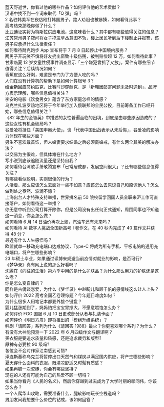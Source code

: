 蓝天野逝世，你看过他的哪些作品？如何评价他的艺术贡献？  
汉语中找不到一个词来取代「Q 弹」吗？  
2 名驻韩美军在夜店殴打韩国男子，路人劝阻也被暴揍，如何看待此事？  
高考结束那晚你做了什么？  
比亚迪证实将为特斯拉供应电池，这意味着什么？其中都有哪些值得关注的信息？  
江苏常州男子夜间将女子拖进草丛意图不轨，楼上居民听到后下楼制止并报警，该男子应承担什么法律责任？  
如何看待耐克跑步 App 宣布将于 7 月 8 日起停止中国境内服务？  
两男子开玩笑不慎将好友扔出窗致十级伤残，被判赔偿超 12 万，如何看待此事？  
甘肃临夏 12 岁女童性侵事件调查显示「三个嫌犯曾抓了又放」，案件有哪些细节值得关注？后续情况如何？  
香蕉皮这么好剥，难道是专门为了方便人吃的吗？  
人们在没有计算机的帮助下是如何计算根号 3？  
维金斯回应签约匹克，比赛时却穿耐克，是「新鞋因邮寄问题未及时送到」，品牌方表示理解，哪些信息值得关注？  
李安的电影《饮食男女》蕴含了东方家庭怎样的情感？  
乌克兰扎波罗热地区将于今年举行加入俄联邦的全民公投，目前筹备工作已经开始，哪些信息值得关注？  
《82 年生的金智英》中描述的女性普遍面临的困境，到底是由哪些原因造成的？这些女性有机会破局吗？  
谷爱凌将担任「美国申奥大使」，谈「代表中国出战表示从未后悔」，谷爱凌的影响力体现在哪些方面？  
男生不喜欢戴首饰，但未婚妻要求结婚之后必须戴婚戒，有什么两全其美的解决办法？  
以交易为生很难，但具体难在什么地方？  
写小说到底该追随流量还是坚持自我？  
如何看待台湾歌手萧敬腾宣布「已常居成都，发展空间很大」？还有哪些信息值得关注？  
有哪些看似聪明，实则很傻的行为？  
人活着、那么应该怎么去面对一些不如意？应该怎么去原谅自己和原谅他人？怎么做到处之泰然、波澜不惊？  
上海出台人才特殊支持举措，世界排名前 50 院校留学回国人员全职来沪工作可直接落户，如何看待这一举措？  
你无意中听到公司打算开除你，但是公司没有出任何正式通知，周围同事也不知道这一消息，你会怎么做？  
如何看待 6 月 14 日油价再次上涨，汽油车还有未来吗？  
如何看待 AI 数字人挑战全国新高考 Ⅰ 卷作文，在 40 秒内完成了 40 篇作文并获得 48 分？  
最近有什么人生感悟吗？  
欧盟就单一移动充电端口达成协议，Type-C 将成为所有手机、平板电脑的通用充电端口，将产生哪些影响？  
23 年硕士毕业，如果通过读博来规避当前疫情对就业的影响，是否可行?  
《梦华录》真有网上说的那么好看吗？  
沈腾在《向往的生活》第六季中用的是什么护肤品？为什么那么用力的护肤还是这么老？  
你是怎么变自律的？  
同样是古偶谈恋爱，为什么《梦华录》中赵盼儿和顾千帆的感情线这么让人上头？  
如何评价 2022 高考全国乙卷理综题？今年题目难度如何？  
为什么很多人用笔记本都要外接个键盘？  
婴儿猛涨期到了，妈妈怕把宝宝胃撑大，不愿意喂饱怎么办？  
如何评价 FGO 国服 6 月 10 日更改部分从者与礼装卡面？  
如何评价《明日方舟》即将推出的「模组升级系统」？  
韩剧「请回答」系列为什么《请回答 1988》最火？你更喜欢哪个系列？为什么？  
有没有大神能预测一下 2022 年 6 月四级作文与翻译啊？  
买衣服是要追求质量和质感，还是追求裁剪和版型?  
原神有必要拉 90 级吗?  
各位会不会对作家江南感到可惜?  
泽连斯基称乌克兰将暂停出口天然气和煤炭以满足国内供应，将产生哪些影响？  
夏天穿什么面料的衣服，既清凉舒适又时髦有质感？  
如果再铺一次瓷砖，你会有哪些坚持？  
现在的人还有可能为自己的热爱不顾一切吗？  
如果当你看完《人民的名义》，然后你穿越到过去成为了大学时期的祁同伟，你该怎么办？  
一个人爬华山攻略，需要准备什么，腿软影响玩长空栈道吗？  
男朋友问我想要什么价位的钻戒，该如何回答？  
